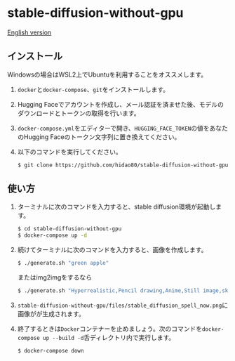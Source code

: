 # stable-diffusion-without-gpu

[English version](README.md)
## インストール

Windowsの場合はWSL2上でUbuntuを利用することをオススメします。

1. `docker`と`docker-compose`、`git`をインストールします。
2. Hugging Faceでアカウントを作成し、メール認証を済ませた後、モデルのダウンロードとトークンの取得を行います。
3. `docker-compose.yml`をエディターで開き、`HUGGING_FACE_TOKEN`の値をあなたのHugging Faceのトークン文字列に置き換えてください。
4. 以下のコマンドを実行してください。  

    ```sh
    $ git clone https://github.com/hidao80/stable-diffusion-without-gpu
    ```
## 使い方

1. ターミナルに次のコマンドを入力すると、stable diffusion環境が起動します。  

    ```sh
    $ cd stable-diffusion-without-gpu
    $ docker-compose up -d
    ```

2. 続けてターミナルに次のコマンドを入力すると、画像を作成します。  

    ```sh
    $ ./generate.sh "green apple"
    ```

    またはimg2imgをするなら

    ```sh
    $ ./generate.sh "Hyperrealistic,Pencil drawing,Anime,Still image,sketch,monotone" ~/your_image.png
    ```

3. `stable-diffusion-without-gpu/files/stable_diffusion_spell_now.png`に画像がが生成されます。
4. 終了するときは`Docker`コンテナーを止めましょう。次のコマンドを`docker-compose up --build -d`舌ディレクトリ内で実行します。

    ```sh
    $ docker-compose down
    ```